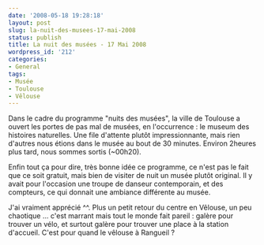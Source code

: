 ```yaml
---
date: '2008-05-18 19:28:18'
layout: post
slug: la-nuit-des-musees-17-mai-2008
status: publish
title: La nuit des musées - 17 Mai 2008
wordpress_id: '212'
categories:
- General
tags:
- Musée
- Toulouse
- Vêlouse
---
```


Dans le cadre du programme "nuits des musées", la ville de Toulouse a ouvert les portes de pas mal de musées, en l'occurrence : le museum des histoires naturelles.
Une file d'attente plutôt impressionnante, mais rien d'autres nous étions dans le musée au bout de 30 minutes. Environ 2heures plus tard, nous sommes sortis (~00h20).

Enfin tout ça pour dire, très bonne idée ce programme, ce n'est pas le fait que ce soit gratuit, mais bien de visiter de nuit un musée plutôt original. Il y avait pour l'occasion une troupe de danseur contemporain, et des compteurs, ce qui donnait une ambiance différente au musée.

J'ai vraiment apprécié ^^. Plus un petit retour du centre en Vêlouse, un peu chaotique ... c'est marrant mais tout le monde fait pareil : galère pour trouver un vélo, et surtout galère pour trouver une place à la station d'accueil. C'est pour quand le vêlouse à Rangueil ?
